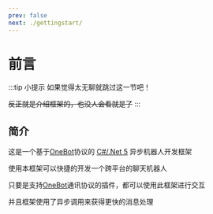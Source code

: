 ```yaml
---
prev: false
next: ./gettingstart/
---
```

# 前言

:::tip 小提示
如果觉得太无聊就跳过这一节吧！

~~反正就是介绍框架的，也没人会看就是了~~
:::


## 简介

这是一个基于[OneBot](https://github.com/howmanybots/onebot)协议的 [C#/.Net 5](https://dotnet.microsoft.com/download/dotnet/5.0) 异步机器人开发框架

使用本框架可以快捷的开发一个跨平台的聊天机器人

只要是支持[OneBot](https://github.com/howmanybots/onebot)通讯协议的插件，都可以使用此框架进行交互

并且框架使用了异步调用来获得更快的消息处理